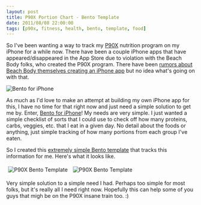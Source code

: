 ```yaml
---
layout: post
title: P90X Portion Chart - Bento Template
date: 2011/08/08 22:00:00
tags: [p90x, fitness, health, bento, template, food]
---
```


So I've been wanting a way to track my [P90X](http://www.teambeachbody.com/workout-routines/p90x-workout) nutrition program on my iPhone for a while now.  There have been a couple iPhone apps that have appeared/disappeared in the App Store due to violation with the Beach Body folks, who created the P90X program.  There have been [rumors about Beach Body themselves creating an iPhone app](http://www.teambeachbody.com/connect/message-boards/-/message_boards/search?_19_redirect=%2Fconnect%2Fmessage-boards&_19_breadcrumbsCategoryId=0&_19_searchCategoryIds=0&_19_advanced=false&_19_keywords=iphone+app&_19_categoryOnly=on&_19_searchType=0&_19_titleAndOrBody=0&_19_fromDate=&_19_toDate=08%2F08%2F2011&_19_screenName=) but no idea what's going on with that.

<img src='/assets/bento-iphone.jpg' alt='Bento for iPhone' class='right-image-no-border' />

As much as I'd love to make an attempt at building my own iPhone app for this, I have no time for that right now and just need a simple solution to get me by.  Enter, [Bento for iPhone](http://www.filemaker.com/products/bento/iphone.html)!  My needs are very simple.  I just wanted a simple checklist of sorts that I could use to check off how many proteins, carbs, veggies, etc. that I eat in a given day.  No detail about the foods or anything, just simple tracking of how many portions from each group I've eaten.

So I created this [extremely simple Bento template](/assets/p90x-phase-1-bento-template.zip) that tracks this information for me.  Here's what it looks like.

<img src='/assets/p90x-bento-template-main.png' alt='P90X Bento Template'
class='bordered' style='margin: 5px' />
<img src='/assets/p90x-bento-template-entry.png' alt='P90X Bento Template'
class='bordered' style='margin: 5px'/>

Very simple solution to a simple need I had.  Perhaps too simple for most folks, but it's really all I need right now.  Hopefully this can help some of you guys that migh be on the P90X insane train too.  :)
